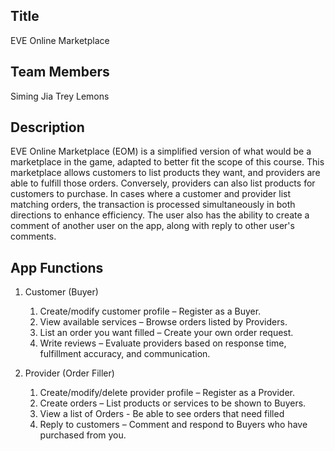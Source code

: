 ## Title
EVE Online Marketplace

## Team Members
Siming Jia
Trey Lemons

## Description
EVE Online Marketplace (EOM) is a simplified version of what would be a marketplace in the game, adapted to better fit the scope of this course. This marketplace allows customers to list products they want, and providers are able to fulfill those orders. Conversely, providers can also list products for customers to purchase. In cases where a customer and provider list matching orders, the transaction is processed simultaneously in both directions to enhance efficiency. The user also has the ability to create a comment of another user on the app, along with reply to other user's comments.

## App Functions
1. Customer (Buyer)
    1. Create/modify customer profile – Register as a Buyer.
    2. View available services – Browse orders listed by Providers.
    3. List an order you want filled – Create your own order request.
    4. Write reviews – Evaluate providers based on response time, fulfillment accuracy, and communication.
    
2. Provider (Order Filler)
    1. Create/modify/delete provider profile – Register as a Provider.
    2. Create orders – List products or services to be shown to Buyers.
    3. View a list of Orders - Be able to see orders that need filled
    4. Reply to customers – Comment and respond to Buyers who have purchased from you.


